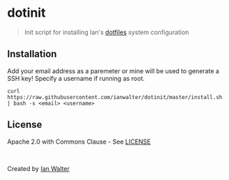 # dotinit
> Init script for installing Ian's [dotfiles][dotfilesUrl] system configuration

## Installation

Add your email address as a paremeter or mine will be used to generate a SSH
key! Specify a username if running as root.

```console
curl https://raw.githubusercontent.com/ianwalter/dotinit/master/install.sh | bash -s <email> <username>
```

## License

Apache 2.0 with Commons Clause - See [LICENSE][licenseUrl]

&nbsp;

Created by [Ian Walter](https://iankwalter.com)

[dotfilesUrl]: https://github.com/ianwalter/dotfiles
[licenseUrl]: https://github.com/ianwalter/dotinit/blob/master/LICENSE
